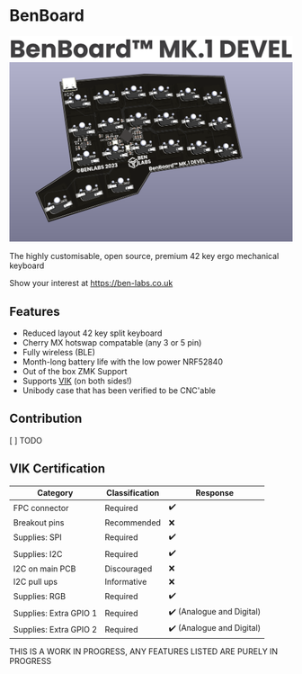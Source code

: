 # BenBoard

![benboard logo](marketing/BenBoard.svg)
![benboard svg](marketing/board01devl.png)

The highly customisable, open source, premium 42 key ergo mechanical keyboard

Show your interest at https://ben-labs.co.uk

## Features

- Reduced layout 42 key split keyboard
- Cherry MX hotswap compatable (any 3 or 5 pin)
- Fully wireless (BLE)
- Month-long battery life with the low power NRF52840
- Out of the box ZMK Support
- Supports [VIK](https://github.com/sadekbaroudi/vik) (on both sides!)
- Unibody case that has been verified to be CNC'able

## Contribution

[ ] TODO

## VIK Certification

| Category                 | Classification          | Response           |
| -----------------------  | ----------------------- | ------------------ |
| FPC connector            | Required                | :heavy_check_mark: |
| Breakout pins            | Recommended             | :x:                |
| Supplies: SPI            | Required                | :heavy_check_mark: |
| Supplies: I2C            | Required                | :heavy_check_mark: |
| I2C on main PCB          | Discouraged             | :x:                |
| I2C pull ups             | Informative             | :x:                |
| Supplies: RGB            | Required                | :heavy_check_mark: |
| Supplies: Extra GPIO 1   | Required                | :heavy_check_mark: (Analogue and Digital) |
| Supplies: Extra GPIO 2   | Required                | :heavy_check_mark: (Analogue and Digital) |

THIS IS A WORK IN PROGRESS, ANY FEATURES LISTED ARE PURELY IN PROGRESS


